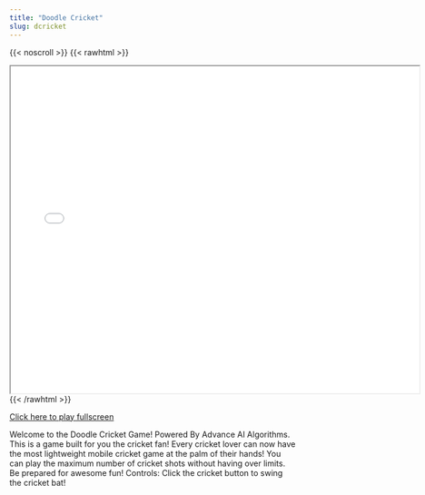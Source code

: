 ```yaml
---
title: "Doodle Cricket"
slug: dcricket
---
```


{{< noscroll >}}
{{< rawhtml >}}
<iframe width="720" height="576" name="iframe" src="/cjs-garchive/dcricket/index.html"></iframe>
{{< /rawhtml >}}

[Click here to play fullscreen](/cjs-garchive/dcricket)

Welcome to the Doodle Cricket Game! Powered By Advance AI Algorithms. This is a game built for you the cricket fan! Every cricket lover can now have the most lightweight mobile cricket game at the palm of their hands! You can play the maximum number of cricket shots without having over limits. Be prepared for awesome fun!
Controls: Click the cricket button to swing the cricket bat!

